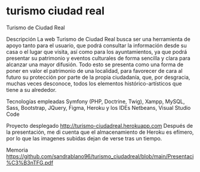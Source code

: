 # turismo ciudad real
Turismo de Ciudad Real

Descripción
La web Turismo de Ciudad Real busca ser una herramienta de apoyo tanto para el usuario, que podrá consultar la información desde su casa o el lugar que visita, así como para los ayuntamientos, ya que podrá presentar su patrimonio y eventos culturales de forma sencilla y clara para alcanzar una mayor difusión. Todo esto se presenta como una forma de poner en valor el patrimonio de una localidad, para favorecer de cara al futuro su protección por parte de la propia ciudadanía, que, por desgracia, muchas veces desconoce, todos los elementos histórico-artísticos que tiene a su alrededor.

Tecnologías empleadas
Symfony (PHP, Doctrine, Twig), Xampp, MySQL, Sass, Bootstrap, JQuery, Figma, Heroku y los IDEs Netbeans, Visual Studio Code

Proyecto desplegado
http://turismo-ciudadreal.herokuapp.com
Después de la presentación, me di cuenta que el almacenamiento de Heroku es efímero, por lo que las imagenes subidas dejan de verse tras un tiempo.

Memoria
https://github.com/sandrablano96/turismo_ciudadreal/blob/main/Presentaci%C3%B3nTFG.pdf
